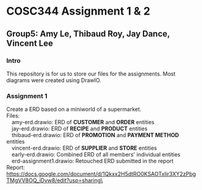 # COSC344 Assignment 1 & 2
## Group5: Amy Le, Thibaud Roy, Jay Dance, Vincent Lee

### Intro
This repository is for us to store our files for the assignments. Most diagrams were created using DrawIO.

### Assignment 1
Create a ERD based on a miniworld of a supermarket.\
Files:\
&emsp;amy-erd.drawio: ERD of **CUSTOMER** and **ORDER** entities\
&emsp;jay-erd.drawio: ERD of **RECIPE** and **PRODUCT** entities\
&emsp;thibaud-erd.drawio: ERD of **PROMOTION** and **PAYMENT METHOD** entities\
&emsp;vincent-erd.drawio: ERD of **SUPPLIER** and **STORE** entities\
&emsp;early-erd.drawio: Combined ERD of all members' individual entities\
&emsp;erd-assignment1.drawio: Retouched ERD submitted in the report\
Report: https://docs.google.com/document/d/1Qkxx2H5dtRO0KSAOTxIir3XY2zPbgTMgVV8OQ_iDvw8/edit?usp=sharing\
